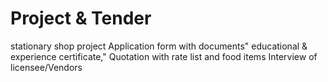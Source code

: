 # Project & Tender
stationary shop project
<Tender>
 Application form with documents" educational & experience certificate,"
Quotation with rate list and food items
Interview of licensee/Vendors

